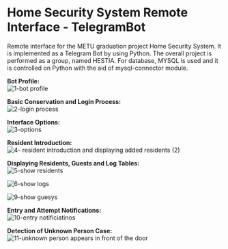 # Home Security System Remote Interface - TelegramBot
 Remote interface for the METU graduation project Home Security System. It is implemented as a Telegram Bot by using Python. The overall project is performed as a group, named HESTIA. For database, MYSQL is used and it is controlled on Python with the aid of mysql-connector module.
 
 
 **Bot Profile:**  
 ![1-bot profile](https://user-images.githubusercontent.com/32621628/198103333-cd7afb0b-574b-4077-b1d3-fa959e205ffc.png)


 **Basic Conservation and Login Process:**  
 ![2-login process](https://user-images.githubusercontent.com/32621628/198103406-2d9ceec0-139d-4bc8-a629-6dfa7e17e791.png)
 
 
  **Interface Options:**  
![3-options](https://user-images.githubusercontent.com/32621628/198103426-25df40d5-2550-4fea-89e3-accb0e892f80.jpg)


  **Resident Introduction:**    
![4- resident introduction and displaying added residents (2)](https://user-images.githubusercontent.com/32621628/198103748-edac34cb-86e8-4d39-b327-903f1aec1312.png)


  **Displaying Residents, Guests and Log Tables:**  
  ![5-show residents](https://user-images.githubusercontent.com/32621628/198103852-dfeb7c7d-7948-44d6-978b-999b32eadb4e.png)
  
![6-show logs](https://user-images.githubusercontent.com/32621628/198103861-9e270352-7462-4592-acce-4b2c9ed41119.png)

![9-show guesys](https://user-images.githubusercontent.com/32621628/198103869-100ed34c-2d94-4934-8a04-1f8632d1bd16.png)


  **Entry and Attempt Notifications:**  
![10-entry notificiatinos](https://user-images.githubusercontent.com/32621628/198104029-c8efb3a9-c1d3-47f7-b6ed-5c20e5257ee2.png)


  **Detection of Unknown Person Case:**  
  ![11-unknown person appears in front of the door](https://user-images.githubusercontent.com/32621628/198104115-25695d50-4994-4e36-ad24-856638836f43.png)


